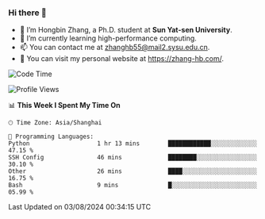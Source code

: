 ### Hi there 👋

- 🔭 I’m Hongbin Zhang, a Ph.D. student at **Sun Yat-sen University**.
- 🌱 I’m currently learning high-performance computing.
- 📫 You can contact me at zhanghb55@mail2.sysu.edu.cn.
- 👀 You can visit my personal website at https://zhang-hb.com/.

<!--START_SECTION:waka-->
![Code Time](http://img.shields.io/badge/Code%20Time-333%20hrs%2033%20mins-blue)

![Profile Views](http://img.shields.io/badge/Profile%20Views-8-blue)

📊 **This Week I Spent My Time On** 

```text
🕑︎ Time Zone: Asia/Shanghai

💬 Programming Languages: 
Python                   1 hr 13 mins        ████████████░░░░░░░░░░░░░   47.15 % 
SSH Config               46 mins             ████████░░░░░░░░░░░░░░░░░   30.10 % 
Other                    26 mins             ████░░░░░░░░░░░░░░░░░░░░░   16.75 % 
Bash                     9 mins              █░░░░░░░░░░░░░░░░░░░░░░░░   05.99 % 
```


 Last Updated on 03/08/2024 00:34:15 UTC
<!--END_SECTION:waka-->
